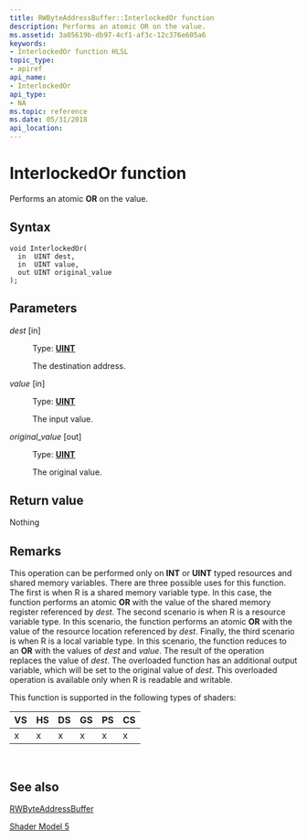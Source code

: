 ```yaml
---
title: RWByteAddressBuffer::InterlockedOr function
description: Performs an atomic OR on the value.
ms.assetid: 3a05619b-db97-4cf1-af3c-12c376e605a6
keywords:
- InterlockedOr function HLSL
topic_type:
- apiref
api_name:
- InterlockedOr
api_type:
- NA
ms.topic: reference
ms.date: 05/31/2018
api_location: 
---
```


# InterlockedOr function

Performs an atomic **OR** on the value.

## Syntax

``` syntax
void InterlockedOr(
  in  UINT dest,
  in  UINT value,
  out UINT original_value
);
```

## Parameters

<dl> <dt>

*dest* \[in\]
</dt> <dd>

Type: **[**UINT**](https://docs.microsoft.com/windows/desktop/WinProg/windows-data-types)**

The destination address.

</dd> <dt>

*value* \[in\]
</dt> <dd>

Type: **[**UINT**](https://docs.microsoft.com/windows/desktop/WinProg/windows-data-types)**

The input value.

</dd> <dt>

*original\_value* \[out\]
</dt> <dd>

Type: **[**UINT**](https://docs.microsoft.com/windows/desktop/WinProg/windows-data-types)**

The original value.

</dd> </dl>

## Return value

Nothing

## Remarks

This operation can be performed only on **INT** or **UINT** typed resources and shared memory variables. There are three possible uses for this function. The first is when R is a shared memory variable type. In this case, the function performs an atomic **OR** with the value of the shared memory register referenced by *dest*. The second scenario is when R is a resource variable type. In this scenario, the function performs an atomic **OR** with the value of the resource location referenced by *dest*. Finally, the third scenario is when R is a local variable type. In this scenario, the function reduces to an **OR** with the values of *dest* and *value*. The result of the operation replaces the value of *dest*. The overloaded function has an additional output variable, which will be set to the original value of *dest*. This overloaded operation is available only when R is readable and writable.

This function is supported in the following types of shaders:



| VS  | HS  | DS  | GS  | PS  | CS  |
|-----|-----|-----|-----|-----|-----|
| x   |  x  | x   | x   | x   | x   |



 

## See also

<dl> <dt>

[RWByteAddressBuffer](sm5-object-rwbyteaddressbuffer.md)
</dt> <dt>

[Shader Model 5](d3d11-graphics-reference-sm5.md)
</dt> </dl>

 

 




